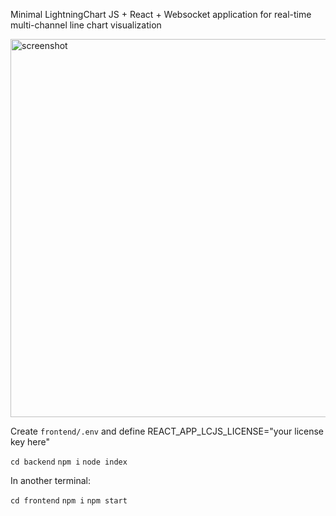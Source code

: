 Minimal LightningChart JS + React + Websocket application for real-time multi-channel line chart visualization

<img width="1419" height="605" alt="screenshot" src="https://github.com/user-attachments/assets/43104304-7830-4fff-8899-785f413106ad" />

Create `frontend/.env` and define REACT_APP_LCJS_LICENSE="your license key here"

`cd backend`
`npm i`
`node index`

In another terminal:

`cd frontend`
`npm i`
`npm start`
